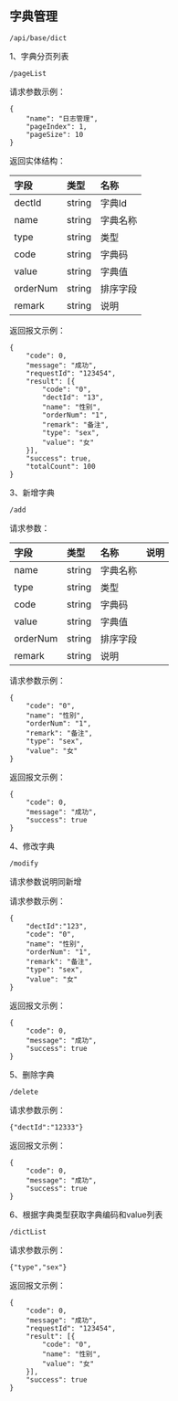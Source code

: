 ## 字典管理

```
/api/base/dict
```

1、字典分页列表

```
/pageList
```

请求参数示例：

```
{
    "name": "日志管理",
    "pageIndex": 1,
    "pageSize": 10
}
```

返回实体结构：

| 字段 | 类型 | 名称 |
| :--- | :--- | :--- |
| dectId | string | 字典Id |
| name | string | 字典名称 |
| type | string | 类型 |
| code | string | 字典码 |
| value | string | 字典值 |
| orderNum | string | 排序字段 |
| remark | string | 说明 |

返回报文示例：

```
{
    "code": 0,
    "message": "成功",
    "requestId": "123454",
    "result": [{
        "code": "0",
        "dectId": "13",
        "name": "性别",
        "orderNum": "1",
        "remark": "备注",
        "type": "sex",
        "value": "女"
    }],
    "success": true,
    "totalCount": 100
}
```

3、新增字典

```
/add
```

请求参数：

| 字段 | 类型 | 名称 | 说明 |
| :--- | :--- | :--- | :--- |
| name | string | 字典名称 |  |
| type | string | 类型 |  |
| code | string | 字典码 |  |
| value | string | 字典值 |  |
| orderNum | string | 排序字段 |  |
| remark | string | 说明 |  |

请求参数示例：

```
{
    "code": "0",
    "name": "性别",
    "orderNum": "1",
    "remark": "备注",
    "type": "sex",
    "value": "女"
}
```

返回报文示例：

```
{
    "code": 0,
    "message": "成功",
    "success": true
}
```

4、修改字典

```
/modify
```

请求参数说明同新增

请求参数示例：

```
{
    "dectId":"123",
    "code": "0",
    "name": "性别",
    "orderNum": "1",
    "remark": "备注",
    "type": "sex",
    "value": "女"
}
```

返回报文示例：

```
{
    "code": 0,
    "message": "成功",
    "success": true
}
```

5、删除字典

```
/delete
```

请求参数示例：

```
{"dectId":"12333"}
```

返回报文示例：

```
{
    "code": 0,
    "message": "成功",
    "success": true
}
```

6、根据字典类型获取字典编码和value列表

```
/dictList
```

请求参数示例：

```
{"type","sex"}
```

返回报文示例：

```
{
    "code": 0,
    "message": "成功",
    "requestId": "123454",
    "result": [{
        "code": "0",
        "name": "性别",
        "value": "女"
    }],
    "success": true
}
```



